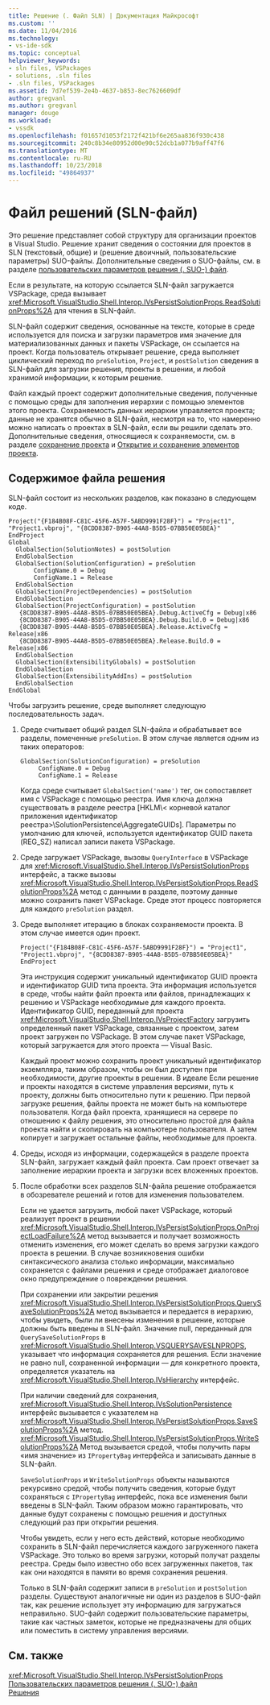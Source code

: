 ```yaml
---
title: Решение (. Файл SLN) | Документация Майкрософт
ms.custom: ''
ms.date: 11/04/2016
ms.technology:
- vs-ide-sdk
ms.topic: conceptual
helpviewer_keywords:
- sln files, VSPackages
- solutions, .sln files
- .sln files, VSPackages
ms.assetid: 7d7ef539-2e4b-4637-b853-8ec7626609df
author: gregvanl
ms.author: gregvanl
manager: douge
ms.workload:
- vssdk
ms.openlocfilehash: f01657d1053f2172f421bf6e265aa836f930c438
ms.sourcegitcommit: 240c8b34e80952d00e90c52dcb1a077b9aff47f6
ms.translationtype: MT
ms.contentlocale: ru-RU
ms.lasthandoff: 10/23/2018
ms.locfileid: "49864937"
---
```

# <a name="solution-sln-file"></a>Файл решений (SLN-файл)
Это решение представляет собой структуру для организации проектов в Visual Studio. Решение хранит сведения о состоянии для проектов в SLN (текстовый, общие) и (решение двоичный, пользовательские параметры) SUO-файлы. Дополнительные сведения о SUO-файлы, см. в разделе [пользовательских параметров решения (. SUO-) файл](../../extensibility/internals/solution-user-options-dot-suo-file.md).  
  
 Если в результате, на которую ссылается SLN-файл загружается VSPackage, среда вызывает <xref:Microsoft.VisualStudio.Shell.Interop.IVsPersistSolutionProps.ReadSolutionProps%2A> для чтения в SLN-файл.  
  
 SLN-файл содержит сведения, основанные на тексте, которые в среде используется для поиска и загрузки параметров имя значение для материализованных данных и пакеты VSPackage, он ссылается на проект. Когда пользователь открывает решение, среда выполняет циклический переход по `preSolution`, `Project`, и `postSolution` сведения в SLN-файл для загрузки решения, проекты в решении, и любой хранимой информации, к которым решение.  
  
 Файл каждый проект содержит дополнительные сведения, полученные с помощью среды для заполнения иерархии с помощью элементов этого проекта. Сохраняемость данных иерархии управляется проекта; данные не хранятся обычно в SLN-файл, несмотря на то, что намеренно можно написать о проектах в SLN-файл, если вы решили сделать это. Дополнительные сведения, относящиеся к сохраняемости, см. в разделе [сохранение проекта](../../extensibility/internals/project-persistence.md) и [Открытие и сохранение элементов проекта](../../extensibility/internals/opening-and-saving-project-items.md).  
  
## <a name="solution-file-contents"></a>Содержимое файла решения  
 SLN-файл состоит из нескольких разделов, как показано в следующем коде.  
  
```  
Project("{F184B08F-C81C-45F6-A57F-5ABD9991F28F}") = "Project1", "Project1.vbproj", "{8CDD8387-B905-44A8-B5D5-07BB50E05BEA}"  
EndProject  
Global  
  GlobalSection(SolutionNotes) = postSolution  
  EndGlobalSection  
  GlobalSection(SolutionConfiguration) = preSolution  
       ConfigName.0 = Debug  
       ConfigName.1 = Release  
  EndGlobalSection  
  GlobalSection(ProjectDependencies) = postSolution  
  EndGlobalSection  
  GlobalSection(ProjectConfiguration) = postSolution  
   {8CDD8387-B905-44A8-B5D5-07BB50E05BEA}.Debug.ActiveCfg = Debug|x86  
   {8CDD8387-B905-44A8-B5D5-07BB50E05BEA}.Debug.Build.0 = Debug|x86  
   {8CDD8387-B905-44A8-B5D5-07BB50E05BEA}.Release.ActiveCfg = Release|x86  
   {8CDD8387-B905-44A8-B5D5-07BB50E05BEA}.Release.Build.0 = Release|x86  
  EndGlobalSection  
  GlobalSection(ExtensibilityGlobals) = postSolution  
  EndGlobalSection  
  GlobalSection(ExtensibilityAddIns) = postSolution  
  EndGlobalSection  
EndGlobal  
```  
  
 Чтобы загрузить решение, среде выполняет следующую последовательность задач.  
  
1. Среде считывает общий раздел SLN-файла и обрабатывает все разделы, помеченные `preSolution`. В этом случае является одним из таких операторов:  
  
   ```  
   GlobalSection(SolutionConfiguration) = preSolution  
        ConfigName.0 = Debug  
        ConfigName.1 = Release  
   ```  
  
    Когда среде считывает `GlobalSection('name')` тег, он сопоставляет имя с VSPackage с помощью реестра. Имя ключа должна существовать в разделе реестра [HKLM\\< корневой каталог приложения идентификатор реестра\>\SolutionPersistence\AggregateGUIDs]. Параметры по умолчанию для ключей, используется идентификатор GUID пакета (REG_SZ) написал записи пакета VSPackage.  
  
2. Среде загружает VSPackage, вызовы `QueryInterface` в VSPackage для <xref:Microsoft.VisualStudio.Shell.Interop.IVsPersistSolutionProps> интерфейс, а также вызовы <xref:Microsoft.VisualStudio.Shell.Interop.IVsPersistSolutionProps.ReadSolutionProps%2A> метод с данными в разделе, поэтому данные можно сохранить пакет VSPackage. Среде этот процесс повторяется для каждого `preSolution` раздел.  
  
3. Среде выполняет итерацию в блоках сохраняемости проекта. В этом случае имеется один проект.  
  
   ```  
   Project("{F184B08F-C81C-45F6-A57F-5ABD9991F28F}") = "Project1",  
   "Project1.vbproj", "{8CDD8387-B905-44A8-B5D5-07BB50E05BEA}"  
   EndProject  
   ```  
  
    Эта инструкция содержит уникальный идентификатор GUID проекта и идентификатор GUID типа проекта. Эта информация используется в среде, чтобы найти файл проекта или файлов, принадлежащих к решению и VSPackage необходимые для каждого проекта. Идентификатор GUID, переданный для проекта <xref:Microsoft.VisualStudio.Shell.Interop.IVsProjectFactory> загрузить определенный пакет VSPackage, связанные с проектом, затем проект загружен по VSPackage. В этом случае пакет VSPackage, который загружается для этого проекта — Visual Basic.  
  
    Каждый проект можно сохранить проект уникальный идентификатор экземпляра, таким образом, чтобы он был доступен при необходимости, другие проекты в решении. В идеале Если решение и проекты находятся в системе управления версиями, путь к проекту, должны быть относительно пути к решению. При первой загрузке решения, файлы проекта не может быть на компьютере пользователя. Когда файл проекта, хранящиеся на сервере по отношению к файлу решения, это относительно простой для файла проекта найти и скопировать на компьютере пользователя. А затем копирует и загружает остальные файлы, необходимые для проекта.  
  
4. Среды, исходя из информации, содержащейся в разделе проекта SLN-файл, загружает каждый файл проекта. Сам проект отвечает за заполнение иерархии проекта и загрузки всех вложенных проектов.  
  
5. После обработки всех разделов SLN-файла решение отображается в обозревателе решений и готов для изменения пользователем.  
  
   Если не удается загрузить, любой пакет VSPackage, который реализует проект в решении <xref:Microsoft.VisualStudio.Shell.Interop.IVsPersistSolutionProps.OnProjectLoadFailure%2A> метод вызывается и получает возможность отменить изменения, его может сделать во время загрузки каждого проекта в решении. В случае возникновения ошибки синтаксического анализа столько информации, максимально сохраняется с файлами решения и среде отображает диалоговое окно предупреждение о повреждении решения.  
  
   При сохранении или закрытии решения <xref:Microsoft.VisualStudio.Shell.Interop.IVsPersistSolutionProps.QuerySaveSolutionProps%2A> метод вызывается и передается в иерархию, чтобы увидеть, были ли внесены изменения в решение, которые должны быть введены в SLN-файл. Значение null, переданный для `QuerySaveSolutionProps` в <xref:Microsoft.VisualStudio.Shell.Interop.VSQUERYSAVESLNPROPS>, указывает что информация сохраняется для решения. Если значение не равно null, сохраненной информации — для конкретного проекта, определяется указатель на <xref:Microsoft.VisualStudio.Shell.Interop.IVsHierarchy> интерфейс.  
  
   При наличии сведений для сохранения, <xref:Microsoft.VisualStudio.Shell.Interop.IVsSolutionPersistence> интерфейс вызывается с указателем на <xref:Microsoft.VisualStudio.Shell.Interop.IVsPersistSolutionProps.SaveSolutionProps%2A> метод. <xref:Microsoft.VisualStudio.Shell.Interop.IVsPersistSolutionProps.WriteSolutionProps%2A> Метод вызывается средой, чтобы получить пары «имя значение» из `IPropertyBag` интерфейса и записывать данные в SLN-файл.  
  
   `SaveSolutionProps` и `WriteSolutionProps` объекты называются рекурсивно средой, чтобы получить сведения, которые будут сохраняться с `IPropertyBag` интерфейс, пока все изменения были введены в SLN-файл. Таким образом можно гарантировать, что данные будут сохранены с помощью решения и доступных следующий раз при открытии решения.  
  
   Чтобы увидеть, если у него есть действий, которые необходимо сохранить в SLN-файл перечисляется каждого загруженного пакета VSPackage. Это только во время загрузки, который получат разделы реестра. Среды было известно обо всех загруженных пакетов, так как они находятся в памяти во время сохранения решения.  
  
   Только в SLN-файл содержит записи в `preSolution` и `postSolution` разделы. Существуют аналогичные ни один из разделов в SUO-файл так, как решение использует эту информацию для загружаться неправильно. SUO-файл содержит пользовательские параметры, такие как частных заметок, которые не предназначены для общих или поместить в систему управления версиями.  
  
## <a name="see-also"></a>См. также  
 <xref:Microsoft.VisualStudio.Shell.Interop.IVsPersistSolutionProps>   
 [Пользовательских параметров решения (. SUO-) файл](../../extensibility/internals/solution-user-options-dot-suo-file.md)   
 [Решения](../../extensibility/internals/solutions.md)